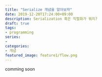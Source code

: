 ```yaml
---
title: "Serialize 개념을 알아보자"
date: 2019-12-20T17:24:00+09:00
description: Serialization 혹은 직렬화가 뭐지?
draft: true
tags:
- programming
series:
-
categories:
- 개념
featured_image: feature1/flow.png
---
```


comming soon